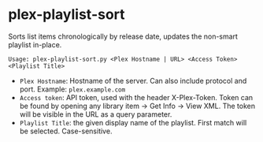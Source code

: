 # plex-playlist-sort
Sorts list items chronologically by release date, updates the non-smart playlist in-place.

`Usage: plex-playlist-sort.py <Plex Hostname | URL> <Access Token> <Playlist Title>`

- `Plex Hostname`: Hostname of the server. Can also include protocol and port. Example: `plex.example.com`
- `Access token`: API token, used with the header X-Plex-Token. Token can be found by opening any library item -> Get Info -> View XML. The token will be visible in the URL as a query parameter.
- `Playlist Title`: the given display name of the playlist. First match will be selected. Case-sensitive.
